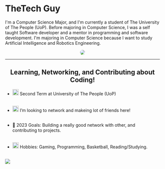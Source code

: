 <h1> TheTech Guy</h1>

<div align="left">
<p>
  I'm a Computer Science Major, and I'm currently a student of The University of The People (UoP).
  Before majoring in Computer Science, I was a self taught Software developer and a mentor in programming and software development.
  I'm majoring in Computer Science because I want to study Artificial Intelligence and Robotics Engineering.
</p>
 </div>
<div align="center">
<img src="https://media.giphy.com/media/qgQUggAC3Pfv687qPC/giphy.gif" style="border-radius: 50%;">
</div>
<hr />

<h2 align="center"> Learning, Networking, and Contributing about Coding!</h2>

* <img src="https://img.icons8.com/fluency/48/null/university.png" width="20" height="20"/> Second Term at University of The People (UoP) <br><br>

* <img src="https://img.icons8.com/fluency/48/null/teamwork.png" width="20" height="20"/> I’m looking to network and makeing lot of friends here! <br><br>

* 🌊 2023 Goals: Building a really good network with other, and contributing to projects. <br><br>

* <img src="https://img.icons8.com/fluency/48/null/greek-helmet.png" width="20" height="20"/> Hobbies: Gaming, Programming, Basketball, Reading/Studying. <br><br>
<img src="https://upload.wikimedia.org/wikipedia/commons/thumb/5/5a/Official_YAML_Logo.svg/128px-Official_YAML_Logo.svg.png" />
